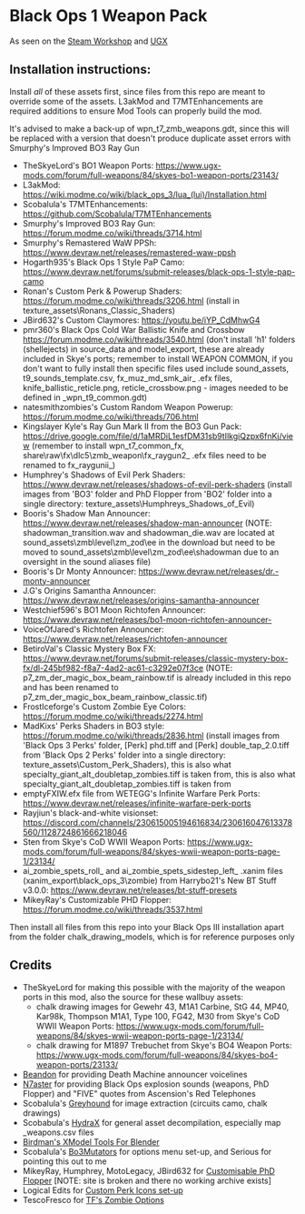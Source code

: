 # Black Ops 1 Weapon Pack

As seen on the [Steam Workshop](https://steamcommunity.com/sharedfiles/filedetails/?id=2987931258) and [UGX](https://www.ugx-mods.com/forum/mod-releases/75/black-ops-1-zombies-weapon-pack/23821/)

## Installation instructions:

Install *all* of these assets first, since files from this repo are meant to override some of the assets. L3akMod and T7MTEnhancements are required additions to ensure Mod Tools can properly build the mod.

It's advised to make a back-up of wpn_t7_zmb_weapons.gdt, since this will be replaced with a version that doesn't produce duplicate asset errors with Smurphy's Improved BO3 Ray Gun

* TheSkyeLord's BO1 Weapon Ports: https://www.ugx-mods.com/forum/full-weapons/84/skyes-bo1-weapon-ports/23143/
* L3akMod: https://wiki.modme.co/wiki/black_ops_3/lua_(lui)/Installation.html
* Scobalula's T7MTEnhancements: https://github.com/Scobalula/T7MTEnhancements
* Smurphy's Improved BO3 Ray Gun: https://forum.modme.co/wiki/threads/3714.html
* Smurphy's Remastered WaW PPSh: https://www.devraw.net/releases/remastered-waw-ppsh
* Hogarth935's Black Ops 1 Style PaP Camo: https://www.devraw.net/forums/submit-releases/black-ops-1-style-pap-camo
* Ronan's Custom Perk & Powerup Shaders: https://forum.modme.co/wiki/threads/3206.html (install in texture_assets\Ronans_Classic_Shaders)
* JBird632's Custom Claymores: https://youtu.be/iYP_CdMhwG4
* pmr360's Black Ops Cold War Ballistic Knife and Crossbow https://forum.modme.co/wiki/threads/3540.html (don't install 'h1' folders (shellejects) in source_data and model_export, these are already included in Skye's ports; remember to install WEAPON COMMON, if you don't want to fully install then specific files used include sound_assets, t9_sounds_template.csv, fx_muz_md_smk_air_ .efx files, knife_ballistic_reticle.png, reticle_crossbow.png - images needed to be defined in _wpn_t9_common.gdt)
* natesmithzombies's Custom Random Weapon Powerup: https://forum.modme.co/wiki/threads/706.html
* Kingslayer Kyle's Ray Gun Mark II from the BO3 Gun Pack: https://drive.google.com/file/d/1aMRDiL1esfDM31sb9tIlkgiQzpx6fnKj/view (remember to install wpn_t7_common_fx, share\raw\fx\dlc5\zmb_weapon\fx_raygun2_ .efx files need to be renamed to fx_raygunii_)
* Humphrey's Shadows of Evil Perk Shaders: https://www.devraw.net/releases/shadows-of-evil-perk-shaders (install images from 'BO3' folder and PhD Flopper from 'BO2' folder into a single directory: texture_assets\Humphreys_Shadows_of_Evil)
* Booris's Shadow Man Announcer: https://www.devraw.net/releases/shadow-man-announcer (NOTE: shadowman_transition.wav and shadowman_die.wav are located at sound_assets\zmb\level\zm_zod\ee in the download but need to be moved to sound_assets\zmb\level\zm_zod\ee\shadowman due to an oversight in the sound aliases file)
* Booris's Dr Monty Announcer: https://www.devraw.net/releases/dr.-monty-announcer
* J.G's Origins Samantha Announcer: https://www.devraw.net/releases/origins-samantha-announcer
* Westchief596's BO1 Moon Richtofen Announcer: https://www.devraw.net/releases/bo1-moon-richtofen-announcer-
* VoiceOfJared's Richtofen Announcer: https://www.devraw.net/releases/richtofen-announcer
* BetiroVal's Classic Mystery Box FX: https://www.devraw.net/forums/submit-releases/classic-mystery-box-fx/dl-245bf982-f8a7-4ad2-ac61-c3292e07f3ce (NOTE: p7_zm_der_magic_box_beam_rainbow.tif is already included in this repo and has been renamed to p7_zm_der_magic_box_beam_rainbow_classic.tif)
* FrostIceforge's Custom Zombie Eye Colors: https://forum.modme.co/wiki/threads/2274.html
* MadKixs' Perks Shaders in BO3 style: https://forum.modme.co/wiki/threads/2836.html (install images from 'Black Ops 3 Perks' folder, [Perk] phd.tiff and [Perk] double_tap_2.0.tiff from 'Black Ops 2 Perks' folder into a single directory: texture_assets\Custom_Perk_Shaders), this is also what specialty_giant_alt_doubletap_zombies.tiff is taken from, this is also what specialty_giant_alt_doubletap_zombies.tiff is taken from
* emptyFXIW.efx file from WETEGG's Infinite Warfare Perk Ports: https://www.devraw.net/releases/infinite-warfare-perk-ports
* Rayjiun's black-and-white visionset: https://discord.com/channels/230615005194616834/230616047613378560/1128724861666218046
* Sten from Skye's CoD WWII Weapon Ports: https://www.ugx-mods.com/forum/full-weapons/84/skyes-wwii-weapon-ports-page-1/23134/
* ai_zombie_spets_roll_ and ai_zombie_spets_sidestep_left_ .xanim files (xanim_export\black_ops_3\zombie) from Harrybo21's New BT Stuff v3.0.0: https://www.devraw.net/releases/bt-stuff-presets
* MikeyRay's Customizable PHD Flopper: https://forum.modme.co/wiki/threads/3537.html

Then install all files from this repo into your Black Ops III installation apart from the folder chalk_drawing_models, which is for reference purposes only

## Credits

* TheSkyeLord for making this possible with the majority of the weapon ports in this mod, also the source for these wallbuy assets:
  * chalk drawing images for Gewehr 43, M1A1 Carbine, StG 44, MP40, Kar98k, Thompson M1A1, Type 100, FG42, M30 from Skye's CoD WWII Weapon Ports: https://www.ugx-mods.com/forum/full-weapons/84/skyes-wwii-weapon-ports-page-1/23134/
  * chalk drawing for M1897 Trebuchet from Skye's BO4 Weapon Ports: https://www.ugx-mods.com/forum/full-weapons/84/skyes-bo4-weapon-ports/23133/ 
* [Beandon](https://steamcommunity.com/id/Beandon11) for providing Death Machine announcer voicelines
* [N7aster](https://steamcommunity.com/profiles/76561199467224180) for providing Black Ops explosion sounds (weapons, PhD Flopper) and "FIVE" quotes from Ascension's Red Telephones
* Scobalula's [Greyhound](https://github.com/Scobalula/Greyhound) for image extraction (circuits camo, chalk drawings)
* Scobabula's [HydraX](https://github.com/Scobalula/HydraX) for general asset decompilation, especially map _weapons.csv files
* [Birdman's XModel Tools For Blender](https://github.com/Wast-3/birdmans-xmodel-tools-for-blender)
* Scobalula's [Bo3Mutators](https://github.com/Scobalula/Bo3Mutators) for options menu set-up, and Serious for pointing this out to me
* MikeyRay, Humphrey, MotoLegacy, JBird632 for [Customisable PhD Flopper](https://web.archive.org/web/20240206031305/https://t7wiki.com/en/guides/customizable-phd-flopper) [NOTE: site is broken and there no working archive exists]
* Logical Edits for [Custom Perk Icons set-up](https://www.youtube.com/watch?v=m_HqGZy0afs&feature=youtu.be)
* TescoFresco for [TF's Zombie Options](https://github.com/tescfresc/TFs-Zombie-Options)